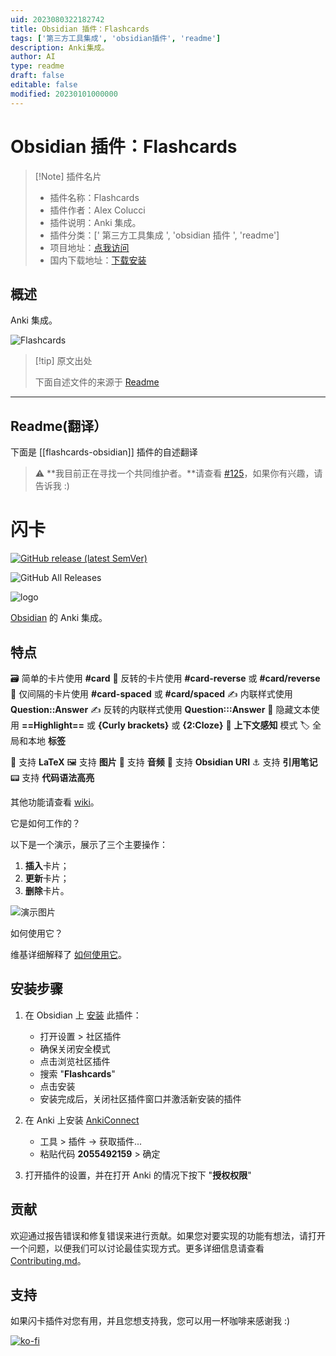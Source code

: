 ```yaml
---
uid: 2023080322182742
title: Obsidian 插件：Flashcards
tags: ['第三方工具集成', 'obsidian插件', 'readme']
description: Anki集成。
author: AI
type: readme
draft: false
editable: false
modified: 20230101000000
---
```


# Obsidian 插件：Flashcards

> [!Note] 插件名片
> - 插件名称：Flashcards
> - 插件作者：Alex Colucci
> - 插件说明：Anki 集成。
> - 插件分类：[' 第三方工具集成 ', 'obsidian 插件 ', 'readme']
> - 项目地址：[点我访问](https://github.com/reuseman/flashcards-obsidian)
> - 国内下载地址：[下载安装](https://pkmer.cn/products/plugin/pluginMarket/?flashcards-obsidian)

## 概述

Anki 集成。

![Flashcards](https://cdn.pkmer.cn/covers/flashcards-obsidian.png!pkmer)

> [!tip] 原文出处
>
>下面自述文件的来源于 [Readme](https://ghproxy.net/https://raw.githubusercontent.com/reuseman/flashcards-obsidian/main/README.md)
>

---

## Readme(翻译）

下面是 [[flashcards-obsidian]] 插件的自述翻译

> :warning: **我目前正在寻找一个共同维护者。**请查看 [#125](https://github.com/reuseman/flashcards-obsidian/issues/125)，如果你有兴趣，请告诉我 :)

# 闪卡

[![GitHub release (latest SemVer)](https://img.shields.io/github/v/release/reuseman/flashcards-obsidian?style=for-the-badge&sort=semver)](https://github.com/reuseman/flashcards-obsidian/releases/latest)

![GitHub All Releases](https://img.shields.io/github/downloads/reuseman/flashcards-obsidian/total?style=for-the-badge)

![logo](logo.png)

[Obsidian](https://obsidian.md/) 的 Anki 集成。

## 特点

🗃️ 简单的卡片使用 **#card**
🎴 反转的卡片使用 **#card-reverse** 或 **#card/reverse**
📅 仅间隔的卡片使用 **#card-spaced** 或 **#card/spaced**
✍️ 内联样式使用 **Question::Answer**
✍️ 反转的内联样式使用 **Question:::Answer**
📃 隐藏文本使用 **==Highlight==** 或 **{Curly brackets}** 或 **{2:Cloze}**
🧠 **上下文感知** 模式
🏷️ 全局和本地 **标签**

🔢 支持 **LaTeX**
🖼️ 支持 **图片**
🎤 支持 **音频**
🔗 支持 **Obsidian URI**
⚓ 支持 **引用笔记**
📟 支持 **代码语法高亮**

其他功能请查看 [wiki](https://github.com/reuseman/flashcards-obsidian/wiki)。

它是如何工作的？

以下是一个演示，展示了三个主要操作：

1. **插入**卡片；
2. **更新**卡片；
3. **删除**卡片。

![演示图片](docs/demo.gif)

如何使用它？

维基详细解释了 [如何使用它](https://github.com/reuseman/flashcards-obsidian/wiki)。

## 安装步骤

1. 在 Obsidian 上 [安装](obsidian://show-plugin?id=flashcards-obsidian) 此插件：

   - 打开设置 > 社区插件
   - 确保关闭安全模式
   - 点击浏览社区插件
   - 搜索 "**Flashcards**"
   - 点击安装
   - 安装完成后，关闭社区插件窗口并激活新安装的插件

2. 在 Anki 上安装 [AnkiConnect](https://ankiweb.net/shared/info/2055492159)
   - 工具 > 插件 -> 获取插件...
   - 粘贴代码 **2055492159** > 确定

3. 打开插件的设置，并在打开 Anki 的情况下按下 "**授权权限**"

## 贡献

欢迎通过报告错误和修复错误来进行贡献。如果您对要实现的功能有想法，请打开一个问题，以便我们可以讨论最佳实现方式。更多详细信息请查看 [Contributing.md](docs/CONTRIBUTING.md)。

## 支持

如果闪卡插件对您有用，并且您想支持我，您可以用一杯咖啡来感谢我 :)

[![ko-fi](https://ko-fi.com/img/githubbutton_sm.svg)](https://ko-fi.com/V7V0ABKAF)
